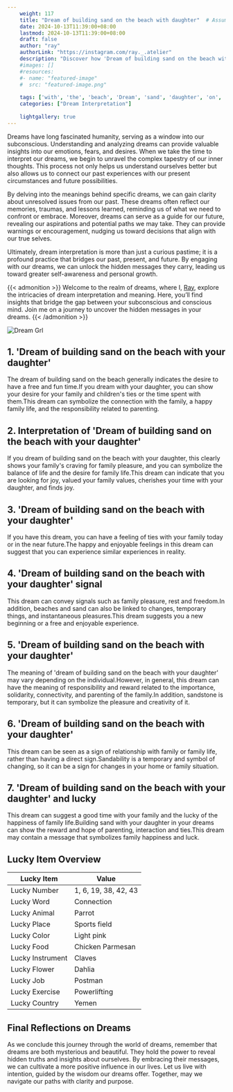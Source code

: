 ```yaml
---
    weight: 117
    title: "Dream of building sand on the beach with daughter"  # Assuming 'title' column exists
    date: 2024-10-13T11:39:00+08:00
    lastmod: 2024-10-13T11:39:00+08:00
    draft: false
    author: "ray"
    authorLink: "https://instagram.com/ray._.atelier"
    description: "Discover how 'Dream of building sand on the beach with daughter' can interpret your future and uncover its significant meanings in your life."
    #images: []
    #resources:
    #- name: "featured-image"
    #  src: "featured-image.png"
    
    tags: ['with', 'the', 'beach', 'Dream', 'sand', 'daughter', 'on', 'of', 'building']
    categories: ["Dream Interpretation"]
    
    lightgallery: true
---
```

    
Dreams have long fascinated humanity, serving as a window into our subconscious. Understanding and analyzing dreams can provide valuable insights into our emotions, fears, and desires. When we take the time to interpret our dreams, we begin to unravel the complex tapestry of our inner thoughts. This process not only helps us understand ourselves better but also allows us to connect our past experiences with our present circumstances and future possibilities.

By delving into the meanings behind specific dreams, we can gain clarity about unresolved issues from our past. These dreams often reflect our memories, traumas, and lessons learned, reminding us of what we need to confront or embrace. Moreover, dreams can serve as a guide for our future, revealing our aspirations and potential paths we may take. They can provide warnings or encouragement, nudging us toward decisions that align with our true selves.

Ultimately, dream interpretation is more than just a curious pastime; it is a profound practice that bridges our past, present, and future. By engaging with our dreams, we can unlock the hidden messages they carry, leading us toward greater self-awareness and personal growth.

{{< admonition >}}
Welcome to the realm of dreams, where I, [Ray](https://instagram.com/ray._.atelier), explore the intricacies of dream interpretation and meaning. Here, you’ll find insights that bridge the gap between your subconscious and conscious mind. Join me on a journey to uncover the hidden messages in your dreams.
{{< /admonition >}}

![Dream Grl](https://cdn.pixabay.com/photo/2017/11/02/03/35/gothic-2910057_1280.jpg "Dream Grl")

## 1. 'Dream of building sand on the beach with your daughter'
The dream of building sand on the beach generally indicates the desire to have a free and fun time.If you dream with your daughter, you can show your desire for your family and children's ties or the time spent with them.This dream can symbolize the connection with the family, a happy family life, and the responsibility related to parenting.

## 2. Interpretation of 'Dream of building sand on the beach with your daughter'
If you dream of building sand on the beach with your daughter, this clearly shows your family's craving for family pleasure, and you can symbolize the balance of life and the desire for family life.This dream can indicate that you are looking for joy, valued your family values, cherishes your time with your daughter, and finds joy.

## 3. 'Dream of building sand on the beach with your daughter'
If you have this dream, you can have a feeling of ties with your family today or in the near future.The happy and enjoyable feelings in this dream can suggest that you can experience similar experiences in reality.

## 4. 'Dream of building sand on the beach with your daughter' signal
This dream can convey signals such as family pleasure, rest and freedom.In addition, beaches and sand can also be linked to changes, temporary things, and instantaneous pleasures.This dream suggests you a new beginning or a free and enjoyable experience.

## 5. 'Dream of building sand on the beach with your daughter'
The meaning of 'dream of building sand on the beach with your daughter' may vary depending on the individual.However, in general, this dream can have the meaning of responsibility and reward related to the importance, solidarity, connectivity, and parenting of the family.In addition, sandstone is temporary, but it can symbolize the pleasure and creativity of it.

## 6. 'Dream of building sand on the beach with your daughter'
This dream can be seen as a sign of relationship with family or family life, rather than having a direct sign.Sandability is a temporary and symbol of changing, so it can be a sign for changes in your home or family situation.

## 7. 'Dream of building sand on the beach with your daughter' and lucky
This dream can suggest a good time with your family and the lucky of the happiness of family life.Building sand with your daughter in your dreams can show the reward and hope of parenting, interaction and ties.This dream may contain a message that symbolizes family happiness and luck.

## Lucky Item Overview
| Lucky Item          | Value              |
|---------------|--------------------|
| Lucky Number        | 1, 6, 19, 38, 42, 43  |
| Lucky Word          | Connection |
| Lucky Animal        | Parrot |
| Lucky Place         | Sports field     |
| Lucky Color         | Light pink     |
| Lucky Food          | Chicken Parmesan      |
| Lucky Instrument    | Claves |
| Lucky Flower        | Dahlia    |
| Lucky Job           | Postman       |
| Lucky Exercise      | Powerlifting  |
| Lucky Country       | Yemen    |


##  Final Reflections on Dreams

As we conclude this journey through the world of dreams, remember that dreams are both mysterious and beautiful. They hold the power to reveal hidden truths and insights about ourselves. By embracing their messages, we can cultivate a more positive influence in our lives. Let us live with intention, guided by the wisdom our dreams offer. Together, may we navigate our paths with clarity and purpose.
